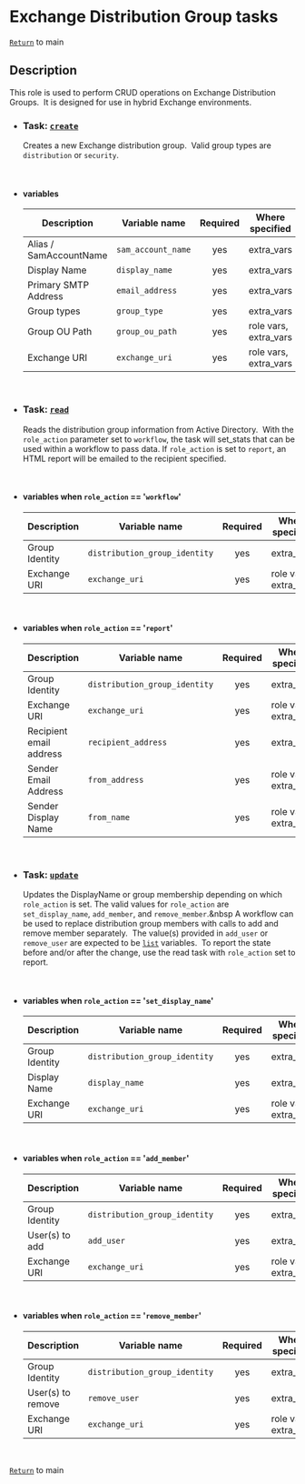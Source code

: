 # Exchange Distribution Group tasks

[`Return`](/README.md) to main

## Description

This role is used to perform CRUD operations on Exchange Distribution Groups.&nbsp; It is designed for use in hybrid Exchange environments.  

- ### Task: [`create`](/exchange-distribution-group/create/)

  Creates a new Exchange distribution group.&nbsp; Valid group types are ```distribution``` or ```security```.  

  &nbsp;

- #### variables

   | Description            | Variable name            | Required | Where specified       |
   | ---------------------- | ------------------------ |:--------:| --------------------- |
   | Alias / SamAccountName | ```sam_account_name```   | yes      | extra_vars            |
   | Display Name           | ```display_name```       | yes      | extra_vars            |
   | Primary SMTP Address   | ```email_address```      | yes      | extra_vars            |
   | Group types            | ```group_type```         | yes      | extra_vars            |
   | Group OU Path          | ```group_ou_path```      | yes      | role vars, extra_vars |
   | Exchange URI           | ```exchange_uri```       | yes      | role vars, extra_vars |
  &nbsp;

- ### Task: [`read`](/exchange-distribution-group/read/)

  Reads the distribution group information from Active Directory.&nbsp; With the ```role_action``` parameter set to ```workflow```, the task will set_stats that can be used within a workflow to pass data.  If ```role_action``` is set to ```report```, an HTML report will be emailed to the recipient specified.  

  &nbsp;

- #### variables  when ```role_action``` == '```workflow```'

   | Description            | Variable name                    | Required | Where specified       |
   | ---------------------- | -------------------------------- |:--------:| --------------------- |
   | Group Identity         | ```distribution_group_identity```| yes      | extra_vars            |
   | Exchange URI           | ```exchange_uri```               | yes      | role vars, extra_vars |
  
  &nbsp;

- #### variables when ```role_action``` == '```report```'

   | Description            | Variable name                    | Required | Where specified       |
   | ---------------------- | -------------------------------- |:--------:| --------------------- |
   | Group Identity         | ```distribution_group_identity```| yes      | extra_vars            |
   | Exchange URI           | ```exchange_uri```               | yes      | role vars, extra_vars |
   | Recipient email address| ```recipient_address```          | yes      | extra_vars            |
   | Sender Email Address   | ```from_address```               | yes      | role vars, extra_vars |
   | Sender Display Name    | ```from_name```                  | yes      | role vars, extra_vars |
  &nbsp;

- ### Task: [`update`](/exchange-distribution-group/update/)

  Updates the DisplayName or group membership depending on which ```role_action``` is set.  The valid values for ```role_action``` are ```set_display_name```, ```add_member```, and ```remove_member```.&nbsp A workflow can be used to replace distribution group members with calls to add and remove member separately.&nbsp; The value(s) provided in ```add_user``` or ```remove_user``` are expected to be [`list`](https://docs.ansible.com/ansible/latest/user_guide/playbooks_variables.html#list-variables) variables.&nbsp; To report the state before and/or after the change, use the read task with ```role_action``` set to report.

  &nbsp;

- #### variables when ```role_action``` == '```set_display_name```'

   | Description            | Variable name                    | Required | Where specified       |
   | ---------------------- | -------------------------------- |:--------:| --------------------- |
   | Group Identity         | ```distribution_group_identity```| yes      | extra_vars            |
   | Display Name           | ```display_name```               | yes      | extra_vars            |
   | Exchange URI           | ```exchange_uri```               | yes      | role vars, extra_vars |

  &nbsp;

- #### variables when ```role_action``` == '```add_member```'

   | Description            | Variable name                    | Required | Where specified       |
   | ---------------------- | -------------------------------- |:--------:| --------------------- |
   | Group Identity         | ```distribution_group_identity```| yes      | extra_vars            |
   | User(s) to add         | ```add_user```                   | yes      | extra_vars            |
   | Exchange URI           | ```exchange_uri```               | yes      | role vars, extra_vars |

  &nbsp;

- #### variables when ```role_action``` == '```remove_member```'

   | Description            | Variable name                    | Required | Where specified       |
   | ---------------------- | -------------------------------- |:--------:| --------------------- |
   | Group Identity         | ```distribution_group_identity```| yes      | extra_vars            |
   | User(s) to remove      | ```remove_user```                | yes      | extra_vars            |
   | Exchange URI           | ```exchange_uri```               | yes      | role vars, extra_vars |
  &nbsp;

[`Return`](/README.md) to main
